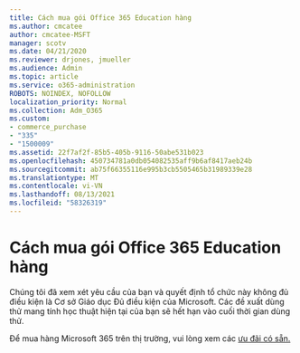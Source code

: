 ```yaml
---
title: Cách mua gói Office 365 Education hàng
ms.author: cmcatee
author: cmcatee-MSFT
manager: scotv
ms.date: 04/21/2020
ms.reviewer: drjones, jmueller
ms.audience: Admin
ms.topic: article
ms.service: o365-administration
ROBOTS: NOINDEX, NOFOLLOW
localization_priority: Normal
ms.collection: Adm_O365
ms.custom:
- commerce_purchase
- "335"
- "1500009"
ms.assetid: 22f7af2f-85b5-405b-9116-50abe531b023
ms.openlocfilehash: 450734781a0db054082535aff9b6af8417aeb24b
ms.sourcegitcommit: ab75f66355116e995b3cb5505465b31989339e28
ms.translationtype: MT
ms.contentlocale: vi-VN
ms.lasthandoff: 08/13/2021
ms.locfileid: "58326319"
---
```

# <a name="how-to-purchase-office-365-education-plans"></a>Cách mua gói Office 365 Education hàng

Chúng tôi đã xem xét yêu cầu của bạn và quyết định tổ chức này không đủ điều kiện là Cơ sở Giáo dục Đủ điều kiện của Microsoft. Các đề xuất dùng thử mang tính học thuật hiện tại của bạn sẽ hết hạn vào cuối thời gian dùng thử.
  
Để mua hàng Microsoft 365 trên thị trường, vui lòng xem các [ưu đãi có sẵn.](https://go.microsoft.com/fwlink/p/?linkid=868433)  